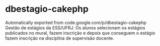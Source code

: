 # dbestagio-cakephp
Automatically exported from code.google.com/p/dbestagio-cakephp
Gestão de estágios da ESS/UFRJ. Os alunos selecionam os estágios publicados no mural, fazem inscrição e depois que conseguem o estágio fazem inscrição na disciplina de supervisão docente.
